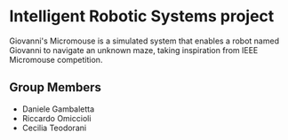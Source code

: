 # Intelligent Robotic Systems project

Giovanni's Micromouse is a simulated system that enables a robot named Giovanni to navigate an unknown maze, taking inspiration from IEEE Micromouse competition.

## Group Members
- Daniele Gambaletta
- Riccardo Omiccioli
- Cecilia Teodorani
